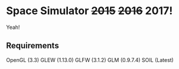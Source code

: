 Space Simulator ~~2015~~ ~~2016~~ 2017!
=======================================
Yeah!

Requirements
------------
OpenGL (3.3)
GLEW   (1.13.0)
GLFW   (3.1.2)
GLM    (0.9.7.4)
SOIL   (Latest)

